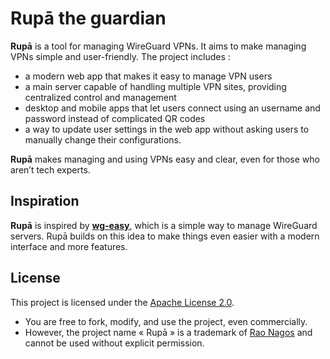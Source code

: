 # Rupā the guardian

**Rupā** is a tool for managing WireGuard VPNs. It aims to make managing VPNs simple and user-friendly. The project includes :

- a modern web app that makes it easy to manage VPN users
- a main server capable of handling multiple VPN sites, providing centralized control and management
- desktop and mobile apps that let users connect using an username and password instead of complicated QR codes
- a way to update user settings in the web app without asking users to manually change their configurations.

**Rupā** makes managing and using VPNs easy and clear, even for those who aren’t tech experts.

## Inspiration

**Rupā** is inspired by [**wg-easy**](https://github.com/wg-easy/wg-easy/), which is a simple way to manage WireGuard servers. Rupā builds on this idea to make things even easier with a modern interface and more features.

## License

This project is licensed under the [Apache License 2.0](./LICENSE). 

- You are free to fork, modify, and use the project, even commercially.
- However, the project name « Rupā » is a trademark of [Rao Nagos](https://www.rao-nagos.pf/) and cannot be used without explicit permission.
